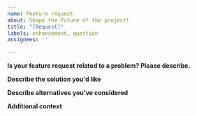```yaml
---
name: Feature request
about: Shape the future of the project!
title: "[Request]"
labels: enhancement, question
assignees: ''

---
```


**Is your feature request related to a problem? Please describe.**
<!-- A clear and concise description of what the problem is. Ex. I'm always frustrated when [...] -->

**Describe the solution you'd like**
<!-- A clear and concise description of what you want to happen. -->

**Describe alternatives you've considered**
<!-- A clear and concise description of any alternative solutions or features you've considered and if/why they don't do enough -->

**Additional context**
<!-- Add any other context or screenshots about the feature request here. You can paste screenshots here with CTRL+V. -->
